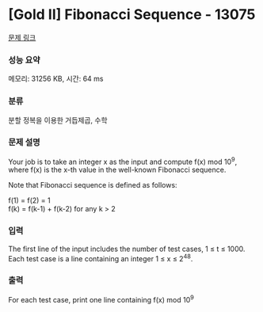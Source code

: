 # [Gold II] Fibonacci Sequence - 13075 

[문제 링크](https://www.acmicpc.net/problem/13075) 

### 성능 요약

메모리: 31256 KB, 시간: 64 ms

### 분류

분할 정복을 이용한 거듭제곱, 수학

### 문제 설명

<p>Your job is to take an integer x as the input and compute f(x) mod 10<sup>9</sup>, where f(x) is the x-th value in the well-known Fibonacci sequence. </p>

<p>Note that Fibonacci sequence is defined as follows:</p>

<p>f(1) = f(2) = 1<br>
f(k) = f(k-1) + f(k-2) for any k > 2</p>

### 입력 

 <p>The first line of the input includes the number of test cases, 1 ≤ t ≤ 1000. Each test case is a line containing an integer 1 ≤ x ≤ 2<sup>48</sup>.</p>

### 출력 

 <p>For each test case, print one line containing f(x) mod 10<sup>9</sup></p>

